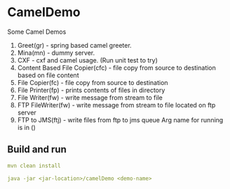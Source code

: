 # CamelDemo
Some Camel Demos

1. Greet(gr) - spring based camel greeter.
2. Mina(mn) - dummy server.
3. CXF - cxf and camel usage. (Run unit test to try)
4. Content Based File Copier(cfc) - file copy from source to destination based on file content
5. File Copier(fc) - file copy from source to destination
6. File Printer(fp) - prints contents of files in directory
7. File Writer(fw) - write message from stream to file
8. FTP FileWriter(fw) - write message from stream to file located on ftp server
9. FTP to JMS(ftj) - write files from ftp to jms queue
Arg name for running is in ()

## Build and run
```yaml
mvn clean install 

java -jar <jar-location>/camelDemo <demo-name>
```
